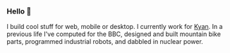 ### Hello 👋

I build cool stuff for web, mobile or desktop. I currently work for [Kyan](https://kyan.com). In a previous life I've computed for the BBC, designed and built mountain bike parts, programmed industrial robots, and dabbled in nuclear power.
